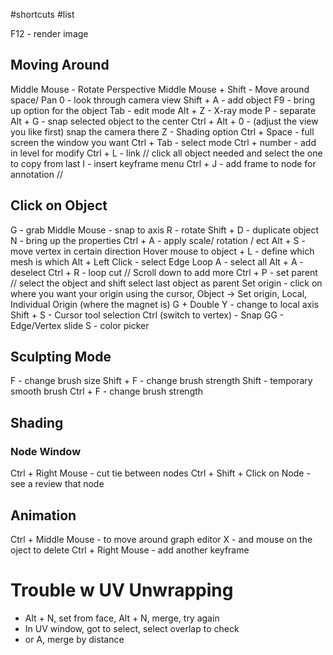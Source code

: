  #shortcuts #list
 
 F12 - render image 
## Moving Around
 Middle Mouse - Rotate Perspective
 Middle Mouse + Shift - Move around space/ Pan
 0 - look through camera view
 Shift + A - add object 
 F9 - bring up option for the object
 Tab - edit mode
 Alt + Z - X-ray mode
 P - separate
 Alt + G - snap selected object to the center 
 Ctrl + Alt + 0 - (adjust the view you like first) snap the camera there
 Z - Shading option
 Ctrl + Space - full screen the window you want
 Ctrl + Tab - select mode
 Ctrl + number - add in  level for modify
 Ctrl + L - link // click all object needed and select the one to copy from last
 I - insert keyframe menu
 Ctrl + J - add frame to node for annotation // 
## Click on Object

 G - grab 
 Middle Mouse - snap to axis
 R - rotate
 Shift + D - duplicate object
 N - bring up the properties
 Ctrl + A - apply scale/ rotation / ect
 Alt + S - move vertex in certain direction
 Hover mouse to object + L - define which mesh is which
 Alt + Left Click - select Edge Loop
 A - select all 
 Alt + A - deselect
 Ctrl + R - loop cut // Scroll down to add more
 Ctrl + P - set parent // select the object and shift select last object as parent
 Set origin - click on where you want your origin using the cursor, Object  -> Set origin, Local, Individual Origin (where the magnet is)
 G + Double Y - change to local axis
 Shift + S - Cursor tool selection
 Ctrl (switch to vertex) - Snap
 GG - Edge/Vertex slide
 S - color picker

## Sculpting Mode
F - change brush size
Shift + F - change brush strength
Shift - temporary smooth brush
Ctrl + F - change brush strength
## Shading
### Node Window
Ctrl + Right Mouse - cut tie between nodes
Ctrl + Shift + Click on Node - see a review that node



## Animation 
Ctrl + Middle Mouse - to move around graph editor
X - and mouse on the oject to delete
Ctrl + Right Mouse - add another keyframe

# Trouble w UV Unwrapping
- Alt + N, set from face, Alt + N, merge, try again
- In UV window, got to select, select overlap to check
- or A, merge by distance